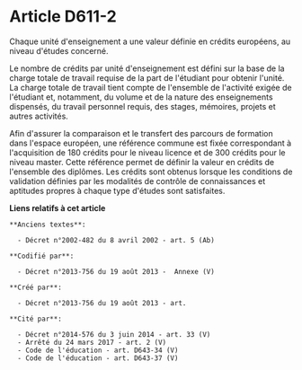 # Article D611-2

Chaque unité d'enseignement a une valeur définie en crédits européens, au niveau d'études concerné.

Le nombre de crédits par unité d'enseignement est défini sur la base de la charge totale de travail requise de la part de
l'étudiant pour obtenir l'unité. La charge totale de travail tient compte de l'ensemble de l'activité exigée de l'étudiant
et, notamment, du volume et de la nature des enseignements dispensés, du travail personnel requis, des stages, mémoires,
projets et autres activités.

Afin d'assurer la comparaison et le transfert des parcours de formation dans l'espace européen, une référence commune est
fixée correspondant à l'acquisition de 180 crédits pour le niveau licence et de 300 crédits pour le niveau master. Cette
référence permet de définir la valeur en crédits de l'ensemble des diplômes. Les crédits sont obtenus lorsque les conditions
de validation définies par les modalités de contrôle de connaissances et aptitudes propres à chaque type d'études sont
satisfaites.

**Liens relatifs à cet article**

	**Anciens textes**:

	  - Décret n°2002-482 du 8 avril 2002 - art. 5 (Ab)

	**Codifié par**:

	  - Décret n°2013-756 du 19 août 2013 -  Annexe (V)

	**Créé par**:

	  - Décret n°2013-756 du 19 août 2013 - art.

	**Cité par**:

	  - Décret n°2014-576 du 3 juin 2014 - art. 33 (V)
	  - Arrêté du 24 mars 2017 - art. 2 (V)
	  - Code de l'éducation - art. D643-34 (V)
	  - Code de l'éducation - art. D643-37 (V)
